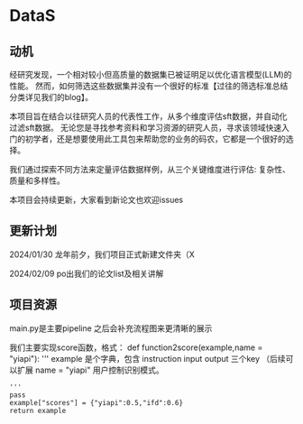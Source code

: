# DataS

## 动机
经研究发现，一个相对较小但高质量的数据集已被证明足以优化语言模型(LLM)的性能。
然而，如何筛选这些数据集并没有一个很好的标准【过往的筛选标准总结分类详见我们的blog】。

本项目旨在结合以往研究人员的代表性工作，从多个维度评估sft数据，并自动化过滤sft数据。
无论您是寻找参考资料和学习资源的研究人员，寻求该领域快速入门的初学者，还是想要使用此工具包来帮助您的业务的码农，它都是一个很好的选择。

我们通过探索不同方法来定量评估数据样例，从三个关键维度进行评估: 复杂性、质量和多样性。

本项目会持续更新，大家看到新论文也欢迎issues

## 更新计划
2024/01/30 龙年前夕，我们项目正式新建文件夹（X

2024/02/09 po出我们的论文list及相关讲解


## 项目资源
main.py是主要pipeline
之后会补充流程图来更清晰的展示

我们主要实现score函数，格式：
def function2score(example,name = "yiapi"):
    '''
    example 是个字典，包含 instruction input output 三个key    （后续可以扩展
    name = "yiapi"  用户控制识别模式。

    '''
    pass
    example["scores"] = {"yiapi":0.5,"ifd":0.6}
    return example
